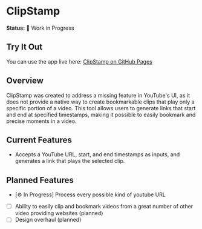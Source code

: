 # ClipStamp

**Status:** 🚧 Work in Progress

## Try It Out
You can use the app live here: [ClipStamp on GitHub Pages](https://aistiscode.github.io/youtube-clip-and-bookmark/)

## Overview
ClipStamp was created to address a missing feature in YouTube's UI, as it does not provide a native way to create bookmarkable clips that play only a specific portion of a video. This tool allows users to generate links that start and end at specified timestamps, making it possible to easily bookmark and precise moments in a video.

## Current Features
- Accepts a YouTube URL, start, and end timestamps as inputs, and generates a link that plays the selected clip.

## Planned Features
- [⚙️ In Progress] Process every possible kind of youtube URL
- [ ] Ability to easily clip and bookmark videos from a great number of other video providing websites (planned)
- [ ] Design overhaul (planned)